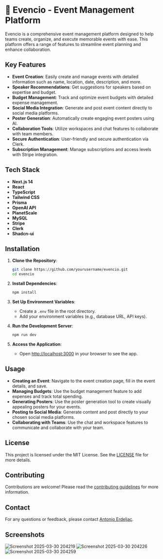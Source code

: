 # 🎉 Evencio - Event Management Platform

Evencio is a comprehensive event management platform designed to help teams create, organize, and execute memorable events with ease. This platform offers a range of features to streamline event planning and enhance collaboration.

## Key Features

- **Event Creation**: Easily create and manage events with detailed information such as name, location, date, description, and more.
- **Speaker Recommendations**: Get suggestions for speakers based on expertise and budget.
- **Budget Management**: Track and optimize event budgets with detailed expense management.
- **Social Media Integration**: Generate and post event content directly to social media platforms.
- **Poster Generation**: Automatically create engaging event posters using AI.
- **Collaboration Tools**: Utilize workspaces and chat features to collaborate with team members.
- **Secure Authentication**: User-friendly and secure authentication via Clerk.
- **Subscription Management**: Manage subscriptions and access levels with Stripe integration.

## Tech Stack

- **Next.js 14**
- **React**
- **TypeScript**
- **Tailwind CSS**
- **Prisma**
- **OpenAI API**
- **PlanetScale**
- **MySQL**
- **Stripe**
- **Clerk**
- **Shadcn-ui**

## Installation

1. **Clone the Repository**:

   ```bash
   git clone https://github.com/yourusername/evencio.git
   cd evencio
   ```

2. **Install Dependencies**:

   ```bash
   npm install
   ```

3. **Set Up Environment Variables**:

   - Create a `.env` file in the root directory.
   - Add your environment variables (e.g., database URL, API keys).

4. **Run the Development Server**:

   ```bash
   npm run dev
   ```

5. **Access the Application**:
   - Open [http://localhost:3000](http://localhost:3000) in your browser to see the app.

## Usage

- **Creating an Event**: Navigate to the event creation page, fill in the event details, and save.
- **Managing Budgets**: Use the budget management feature to add expenses and track total spending.
- **Generating Posters**: Use the poster generation tool to create visually appealing posters for your events.
- **Posting to Social Media**: Generate content and post directly to your chosen social media platforms.
- **Collaborating with Teams**: Use the chat and workspace features to communicate and collaborate with your team.

## License

This project is licensed under the MIT License. See the [LICENSE](LICENSE) file for more details.

## Contributing

Contributions are welcome! Please read the [contributing guidelines](CONTRIBUTING.md) for more information.

## Contact

For any questions or feedback, please contact [Antonio Erdeljac](mailto:your-email@example.com).

## Screenshots


![Screenshot 2025-03-30 204219](https://github.com/user-attachments/assets/ba994755-660b-41c2-9d5b-2e3910b20a57)
![Screenshot 2025-03-30 204226](https://github.com/user-attachments/assets/831ba1ac-bcac-49d6-999f-984ad4570620)
![Screenshot 2025-03-30 204259](https://github.com/user-attachments/assets/671594bf-5669-4571-a0d1-8df231a7b6e6)
